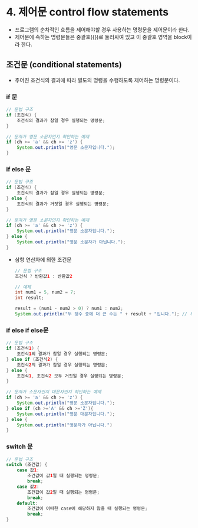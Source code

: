 # 4. 제어문 control flow statements

- 프로그램의 순차적인 흐름을 제어해야할 경우 사용하는 명령문을 제어문이라 한다.
- 제어문에 속하는 명령문들은 중괄호({})로 둘러싸여 있고 이 중괄호 영역을 block이라 한다.



## 조건문 (conditional statements)

- 주어진 조건식의 결과에 따라 별도의 명령을 수행하도록 제어하는 명령문이다.

### if 문

```java
// 문법 구조
if (조건식) {
    조건식의 결과가 참일 경우 실행되는 명령문;
}
```

```java
// 문자가 영문 소문자인지 확인하는 예제
if (ch >= 'a' && ch >= 'z') {
    System.out.println("영문 소문자입니다.");
}
```

### if else 문

```java
// 문법 구조
if (조건식) {
    조건식의 결과가 참일 경우 실행되는 명령문;
} else {
    조건식의 결과가 거짓일 경우 실행되는 명령문;
}
```

```java
// 문자가 영문 소문자인지 확인하는 예제
if (ch >= 'a' && ch >= 'z') {
    System.out.println("영문 소문자입니다.");
} else {
    System.out.println("영문 소문자가 아닙니다.");
}
```

- 삼항 연산자에 의한 조건문

  ```java
  // 문법 구조
  조건식 ? 반환값1 : 반환값2
  ```

  ```java
  // 예제
  int num1 = 5, num2 = 7;
  int result;
  
  result = (num1 - num2 > 0) ? num1 : num2;
  System.out.println("두 정수 중에 더 큰 수는 " + result + "입니다."); // 두 정수 중에 더 큰 수는 7입니다.
  ```

### if else if else문

```java
// 문법 구조
if (조건식1) {
    조건식1의 결과가 참일 경우 실행되는 명령문;
} else if (조건식2) {
    조건식2의 결과가 참일 경우 실행되는 명령문;
} else {
    조건식1, 조건식2 모두 거짓일 경우 실행되는 명령문;
}
```

```java
// 문자가 소문자인지 대문자인지 확인하는 예제
if (ch >= 'a' && ch >= 'z') {
    System.out.println("영문 소문자입니다.");
} else if (ch >='A' && ch >='Z'){
    System.out.println("영문 대문자입니다.");
} else {
    System.out.println("영문자가 아닙니다.")
}
```

### switch 문

```java
// 문법 구조
switch (조건값) {
    case 값1:
        조건값이 값1일 때 실행되는 명령문;
        break;
    case 값2:
        조건값이 값2일 때 실행되는 명령문;
        break;
    default:
        조건값이 어떠한 case에 해당하지 않을 때 실행되는 명령문;
        break;
}
```

